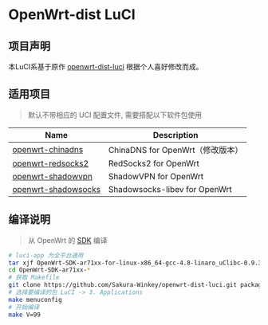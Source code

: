 OpenWrt-dist LuCI
===

项目声明
---
 本LuCI系基于原作 [openwrt-dist-luci][1] 根据个人喜好修改而成。

适用项目
---
 > 默认不带相应的 UCI 配置文件, 需要搭配以下软件包使用  

 Name                     | Description
 -------------------------|-----------------------------------
 [openwrt-chinadns][5]    | ChinaDNS for OpenWrt（修改版本）
 [openwrt-redsocks2][R]   | RedSocks2 for OpenWrt
 [openwrt-shadowvpn][8]   | ShadowVPN for OpenWrt
 [openwrt-shadowsocks][7] | Shadowsocks-libev for OpenWrt

编译说明
---
 > 从 OpenWrt 的 [SDK][S] 编译  

```bash
# luci-app 为全平台通用
tar xjf OpenWrt-SDK-ar71xx-for-linux-x86_64-gcc-4.8-linaro_uClibc-0.9.33.2.tar.bz2
cd OpenWrt-SDK-ar71xx-*
# 获取 Makefile
git clone https://github.com/Sakura-Winkey/openwrt-dist-luci.git package/openwrt-dist-luci
# 选择要编译的包 LuCI -> 3. Applications
make menuconfig
# 开始编译
make V=99
```


  [0]: https://github.com/aa65535/openwrt-dist-luci
  [1]: http://sourceforge.net/projects/openwrt-dist/files/luci-app/chinadns/
  [2]: http://sourceforge.net/projects/openwrt-dist/files/luci-app/shadowvpn/
  [3]: http://sourceforge.net/projects/openwrt-dist/files/luci-app/redsocks2/
  [5]: https://github.com/Sakura-Winkey/openwrt-chinadns
  [7]: https://github.com/shadowsocks/openwrt-shadowsocks
  [8]: https://github.com/aa65535/openwrt-shadowvpn
  [R]: https://github.com/aa65535/openwrt-redsocks2
  [S]: http://wiki.openwrt.org/doc/howto/obtain.firmware.sdk
